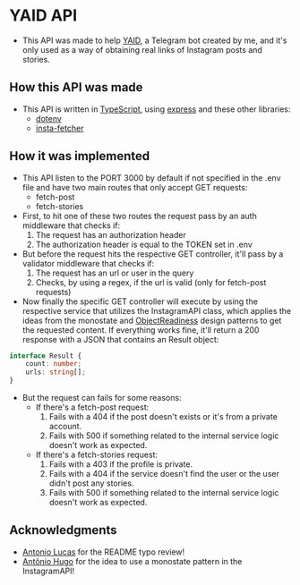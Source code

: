 # YAID API

- This API was made to help [YAID](https://www.github.com/freitagfelipe/yaid), a Telegram bot created by me, and it's only used as a way of obtaining real links of Instagram posts and stories.

## How this API was made

- This API is written in [TypeScript](https://www.typescriptlang.org/), using [express](https://www.npmjs.com/package/express) and these other libraries:
    - [dotenv](https://www.npmjs.com/package/dotenv)
    - [insta-fetcher](https://www.npmjs.com/package/insta-fetcher)

## How it was implemented

- This API listen to the PORT 3000 by default if not specified in the .env file and have two main routes that only accept GET requests:
    - fetch-post
    - fetch-stories
- First, to hit one of these two routes the request pass by an auth middleware that checks if:
    1. The request has an authorization header
    1. The authorization header is equal to the TOKEN set in .env
- But before the request hits the respective GET controller, it'll pass by a validator middleware that checks if:
    1. The request has an url or user in the query
    1. Checks, by using a regex, if the url is valid (only for fetch-post requests)
- Now finally the specific GET controller will execute by using the respective service that utilizes the InstagramAPI class, which applies the ideas from the monostate and [ObjectReadiness](https://pdconsec.net/blogs/devnull/asynchronous-constructor-design-pattern) design patterns to get the requested content. If everything works fine, it'll return a 200 response with a JSON that contains an Result object:

```ts
interface Result {
    count: number;
    urls: string[];
}
```

- But the request can fails for some reasons:
    - If there's a fetch-post request:
        1. Fails with a 404 if the post doesn't exists or it's from a private account.
        1. Fails with 500 if something related to the internal service logic doesn't work as expected.
    - If there's a fetch-stories request:
        1. Fails with a 403 if the profile is private.
        1. Fails with a 404 if the service doesn't find the user or the user didn't post any stories.
        1. Fails with 500 if something related to the internal service logic doesn't work as expected.

## Acknowledgments

- [Antonio Lucas](https://github.com/antoniolucas30) for the README typo review!
- [Antônio Hugo](https://github.com/hugorplobo) for the idea to use a monostate pattern in the InstagramAPI!